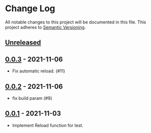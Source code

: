 # Change Log

All notable changes to this project will be documented in this file.
This project adheres to [Semantic Versioning](http://semver.org/).

## [Unreleased]

## [0.0.3] - 2021-11-06

- Fix automatic reload. (#11) 

## [0.0.2] - 2021-11-06

-  fix build param (#9)

## [0.0.1] - 2021-11-03

- Implement Reload function for test.

[Unreleased]: https://github.com/kmdkuk/mcing-agent/compare/v0.0.3...HEAD
[0.0.3]: https://github.com/kmdkuk/mcing-agent/compare/v0.0.2...v0.0.3
[0.0.2]: https://github.com/kmdkuk/mcing-agent/compare/v0.0.1...v0.0.2
[0.0.1]: https://github.com/kmdkuk/mcing-agent/compare/9287a6582cdec20945b681273bb14b8011d8c9a7...v0.0.1
